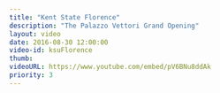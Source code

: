 ```yaml
---
title: "Kent State Florence"
description: "The Palazzo Vettori Grand Opening"
layout: video
date: 2016-08-30 12:00:00
video-id: ksuFlorence
thumb:
videoURL: https://www.youtube.com/embed/pV6BNu8ddAk
priority: 3
---
```

